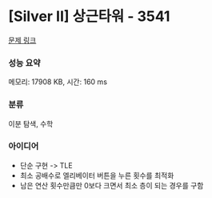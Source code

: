 # [Silver II] 상근타워 - 3541 

[문제 링크](https://www.acmicpc.net/problem/3541) 

### 성능 요약

메모리: 17908 KB, 시간: 160 ms

### 분류

이분 탐색, 수학

### 아이디어

- 단순 구현 -> TLE
- 최소 공배수로 엘리베이터 버튼을 누른 횟수를 최적화
- 남은 연산 횟수만큼만 0보다 크면서 최소 층이 되는 경우를 구함
